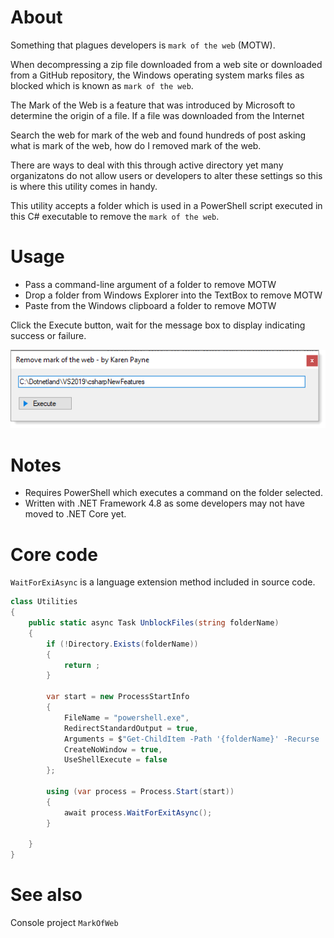 ﻿# About

Something that plagues developers is `mark of the web` (MOTW).

When decompressing a zip file downloaded from a web site or downloaded from a GitHub repository, the Windows operating system marks files as blocked which is known as `mark of the web`.

The Mark of the Web is a feature that was introduced by Microsoft to determine the origin of a file. If a file was downloaded from the Internet 

Search the web for mark of the web and found hundreds of post asking what is mark of the web, how do I removed mark of the web.

There are ways to deal with this through active directory yet many organizatons do not allow users or developers to alter these settings so this is where this utility comes in handy.

This utility accepts a folder which is used in a PowerShell script executed in this C# executable to remove the `mark of the web`. 

# Usage

- Pass a command-line argument of a folder to remove MOTW
- Drop a folder from Windows Explorer into the TextBox to remove MOTW
- Paste from the Windows clipboard a folder to remove MOTW

Click the Execute button, wait for the message box to display indicating success or failure.

![img](assets/figure1.png)

# Notes

- Requires PowerShell which executes a command on the folder selected.
- Written with .NET Framework 4.8 as some developers may not have moved to .NET Core yet.

# Core code

`WaitForExiAsync` is a language extension method included in source code.

```csharp
class Utilities
{
    public static async Task UnblockFiles(string folderName)
    {
        if (!Directory.Exists(folderName))
        {
            return ;
        }

        var start = new ProcessStartInfo
        {
            FileName = "powershell.exe",
            RedirectStandardOutput = true,
            Arguments = $"Get-ChildItem -Path '{folderName}' -Recurse | Unblock-File",
            CreateNoWindow = true, 
            UseShellExecute = false
        };

        using (var process = Process.Start(start))
        {
            await process.WaitForExitAsync();
        }

    }
}
```

# See also

Console project `MarkOfWeb`